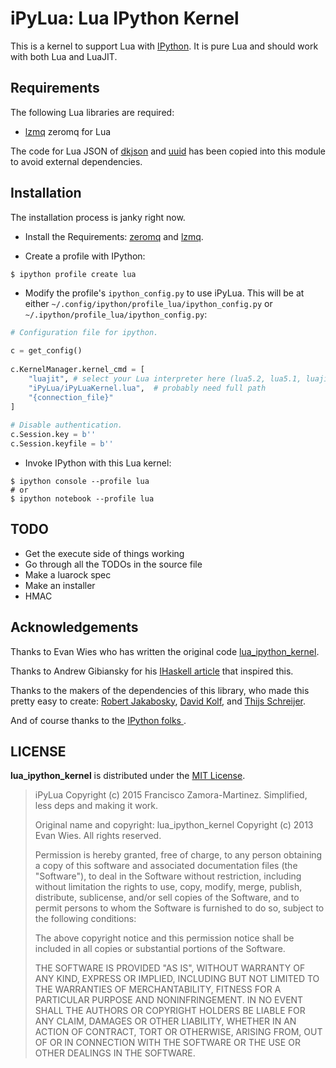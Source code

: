 # iPyLua: Lua IPython Kernel

This is a kernel to support Lua with [IPython](http://ipython.org).  It is pure
Lua and should work with both Lua and LuaJIT.


## Requirements

The following Lua libraries are required:

 * [lzmq](https://github.com/zeromq/lzmq) zeromq for Lua

The code for Lua JSON of [dkjson](http://dkolf.de/src/dkjson-lua.fsl/home) and
[uuid](https://github.com/Tieske/uuid/blob/master/src/uuid.lua) has been copied
into this module to avoid external dependencies.

## Installation

The installation process is janky right now.

 * Install the Requirements: [zeromq](http://zeromq.org/) and
   [lzmq](https://github.com/zeromq/lzmq).

 * Create a profile with IPython:

```
$ ipython profile create lua
```

 * Modify the profile's `ipython_config.py` to use iPyLua.  This
 will be at either `~/.config/ipython/profile_lua/ipython_config.py` or
 `~/.ipython/profile_lua/ipython_config.py`:

```Python
# Configuration file for ipython.
   
c = get_config()
   
c.KernelManager.kernel_cmd = [
    "luajit", # select your Lua interpreter here (lua5.2, lua5.1, luajit)
    "iPyLua/iPyLuaKernel.lua",  # probably need full path
    "{connection_file}"
]
   
# Disable authentication.
c.Session.key = b''
c.Session.keyfile = b''
```

 * Invoke IPython with this Lua kernel:

```
$ ipython console --profile lua
# or 
$ ipython notebook --profile lua
```

## TODO

 * Get the execute side of things working
 * Go through all the TODOs in the source file
 * Make a luarock spec
 * Make an installer
 * HMAC 


## Acknowledgements

Thanks to Evan Wies who has written the original code
[lua_ipython_kernel](https://github.com/neomantra/lua_ipython_kernel).

Thanks to Andrew Gibiansky for his
[IHaskell article](http://andrew.gibiansky.com/blog/ipython/ipython-kernels/)
that inspired this.

Thanks to the makers of the dependencies of this library, who made this pretty
easy to create: [Robert Jakabosky](https://github.com/Neopallium),
[David Kolf](http://dkolf.de/src/dkjson-lua.fsl/home), and
[Thijs Schreijer](https://github.com/Tieske).

And of course thanks to the [IPython folks ](http://ipython.org/citing.html).

## LICENSE

**lua_ipython_kernel** is distributed under the
  [MIT License](http://opensource.org/licenses/mit-license.php).

> iPyLua
> Copyright (c) 2015 Francisco Zamora-Martinez. Simplified, less deps and making
> it work.
>
> Original name and copyright: lua_ipython_kernel
> Copyright (c) 2013 Evan Wies.  All rights reserved.
> 
> Permission is hereby granted, free of charge, to any person obtaining a copy
> of this software and associated documentation files (the "Software"), to deal
> in the Software without restriction, including without limitation the rights
> to use, copy, modify, merge, publish, distribute, sublicense, and/or sell
> copies of the Software, and to permit persons to whom the Software is
> furnished to do so, subject to the following conditions:
> 
> The above copyright notice and this permission notice shall be included in all
> copies or substantial portions of the Software.
> 
> THE SOFTWARE IS PROVIDED "AS IS", WITHOUT WARRANTY OF ANY KIND, EXPRESS OR
> IMPLIED, INCLUDING BUT NOT LIMITED TO THE WARRANTIES OF MERCHANTABILITY,
> FITNESS FOR A PARTICULAR PURPOSE AND NONINFRINGEMENT. IN NO EVENT SHALL THE
> AUTHORS OR COPYRIGHT HOLDERS BE LIABLE FOR ANY CLAIM, DAMAGES OR OTHER
> LIABILITY, WHETHER IN AN ACTION OF CONTRACT, TORT OR OTHERWISE, ARISING FROM,
> OUT OF OR IN CONNECTION WITH THE SOFTWARE OR THE USE OR OTHER DEALINGS IN THE
> SOFTWARE.

